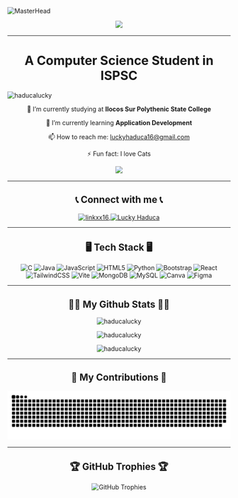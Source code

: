 ![MasterHead](https://i.pinimg.com/originals/2a/79/61/2a7961d30dd51b1a8ac86d2dcf76d6ae.jpg)

<div align="center">
  <a href="https://git.io/typing-svg" target="_blank">
    <img src="https://readme-typing-svg.herokuapp.com?font=VT323&color=FF0000&size=35&center=true&vCenter=true&lines=Hi+I'm+Lucky+Haduca;I+Like+Programming">
</a>
</div>

<hr>

<h1 align="center">A Computer Science Student in ISPSC</h1>

<p align="left"> <img src="https://komarev.com/ghpvc/?username=haducalucky&label=Profile%20views&color=0e75b6&style=flat" alt="haducalucky" /> </p>

<div align="center">

 🔭 I’m currently studying at **Ilocos Sur Polythenic State College**
 
 🌱 I’m currently learning **Application Development**
 
 📫 How to reach me: [luckyhaduca16@gmail.com](mailto:luckyhaduca16@gmail.com)
 
 ⚡ Fun fact: I love Cats

<a href="https://haducalucky.github.io/Portfolio-HaducaLucky/" target="_blank">
     <img src="https://img.shields.io/badge/Portfolio-FF0000?style=for-the-badge&logo=todoist&logoColor=000000" />
</a>


</div>

<hr>

<div align="center">
<h2>📞 Connect with me 📞</h2>
<p>
  <a href="https://instagram.com/linkxx16" target="_blank">
    <img align="center" src="https://raw.githubusercontent.com/rahuldkjain/github-profile-readme-generator/master/src/images/icons/Social/instagram.svg" alt="linkxx16" height="30" width="40" />
  </a>
  <a href="https://discord.gg/LuckyHaduca" target="_blank">
    <img align="center" src="https://raw.githubusercontent.com/rahuldkjain/github-profile-readme-generator/master/src/images/icons/Social/discord.svg" alt="Lucky Haduca" height="30" width="40" />
  </a>
</p>
</div>

<hr>

<div align="center">
  <h2>🖥️ Tech Stack 🖥️</h2>
  <div style="text-align: center;">
    <img src="https://img.shields.io/badge/c-%2300599C.svg?style=for-the-badge&logo=c&logoColor=white" alt="C">
    <img src="https://img.shields.io/badge/java-%23ED8B00.svg?style=for-the-badge&logo=openjdk&logoColor=white" alt="Java">
    <img src="https://img.shields.io/badge/javascript-%23323330.svg?style=for-the-badge&logo=javascript&logoColor=%23F7DF1E" alt="JavaScript">
    <img src="https://img.shields.io/badge/html5-%23E34F26.svg?style=for-the-badge&logo=html5&logoColor=white" alt="HTML5">
    <img src="https://img.shields.io/badge/python-3670A0?style=for-the-badge&logo=python&logoColor=ffdd54" alt="Python">
    <img src="https://img.shields.io/badge/bootstrap-%238511FA.svg?style=for-the-badge&logo=bootstrap&logoColor=white" alt="Bootstrap">
    <img src="https://img.shields.io/badge/react-%2320232a.svg?style=for-the-badge&logo=react&logoColor=%2361DAFB" alt="React">
    <img src="https://img.shields.io/badge/tailwindcss-%2338B2AC.svg?style=for-the-badge&logo=tailwind-css&logoColor=white" alt="TailwindCSS">
    <img src="https://img.shields.io/badge/vite-%23646CFF.svg?style=for-the-badge&logo=vite&logoColor=white" alt="Vite">
    <img src="https://img.shields.io/badge/MongoDB-%234ea94b.svg?style=for-the-badge&logo=mongodb&logoColor=white" alt="MongoDB">
    <img src="https://img.shields.io/badge/mysql-%2300000f.svg?style=for-the-badge&logo=mysql&logoColor=white" alt="MySQL">
    <img src="https://img.shields.io/badge/Canva-%2300C4CC.svg?style=for-the-badge&logo=Canva&logoColor=white" alt="Canva">
    <img src="https://img.shields.io/badge/figma-%23F24E1E.svg?style=for-the-badge&logo=figma&logoColor=white" alt="Figma">
  </div>
</div>

<hr>

<div align="center">
<h2>🥷🏻 My Github Stats 🥷🏻</h2>
<p><img src="https://github-readme-stats.vercel.app/api/top-langs?username=haducalucky&show_icons=true&locale=en&layout=compact&theme=radical" alt="haducalucky" /></p>

<p align="center"><img src="https://github-readme-stats.vercel.app/api?username=haducalucky&show_icons=true&locale=en&theme=radical" alt="haducalucky" /></p>

<p align="center"><img src="https://github-readme-streak-stats.herokuapp.com/?user=haducalucky&theme=radical" alt="haducalucky" /></p>
</div>

<hr>
<h2 align="center">👺 My Contributions 👺</h2>
<img alt="snake gif" src="https://raw.githubusercontent.com/HaducaLucky/HaducaLucky/output/github-contribution-grid-snake.svg" />

<hr>

<div align="center">
  <h2>🏆 GitHub Trophies 🏆</h2>
  <div style="text-align: center;">
    <img src="https://github-profile-trophy.vercel.app/?username=HaducaLucky&theme=radical&no-frame=false&no-bg=true&margin-w=4" alt="GitHub Trophies">
  </div>
</div>

